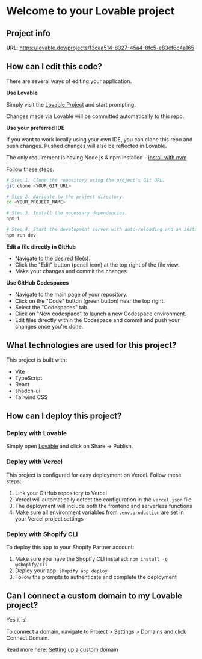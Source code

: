 # Welcome to your Lovable project

## Project info

**URL**: https://lovable.dev/projects/f3caa514-8327-45a4-8fc5-e83cf6c4a165

## How can I edit this code?

There are several ways of editing your application.

**Use Lovable**

Simply visit the [Lovable Project](https://lovable.dev/projects/f3caa514-8327-45a4-8fc5-e83cf6c4a165) and start prompting.

Changes made via Lovable will be committed automatically to this repo.

**Use your preferred IDE**

If you want to work locally using your own IDE, you can clone this repo and push changes. Pushed changes will also be reflected in Lovable.

The only requirement is having Node.js & npm installed - [install with nvm](https://github.com/nvm-sh/nvm#installing-and-updating)

Follow these steps:

```sh
# Step 1: Clone the repository using the project's Git URL.
git clone <YOUR_GIT_URL>

# Step 2: Navigate to the project directory.
cd <YOUR_PROJECT_NAME>

# Step 3: Install the necessary dependencies.
npm i

# Step 4: Start the development server with auto-reloading and an instant preview.
npm run dev
```

**Edit a file directly in GitHub**

- Navigate to the desired file(s).
- Click the "Edit" button (pencil icon) at the top right of the file view.
- Make your changes and commit the changes.

**Use GitHub Codespaces**

- Navigate to the main page of your repository.
- Click on the "Code" button (green button) near the top right.
- Select the "Codespaces" tab.
- Click on "New codespace" to launch a new Codespace environment.
- Edit files directly within the Codespace and commit and push your changes once you're done.

## What technologies are used for this project?

This project is built with:

- Vite
- TypeScript
- React
- shadcn-ui
- Tailwind CSS

## How can I deploy this project?

### Deploy with Lovable

Simply open [Lovable](https://lovable.dev/projects/f3caa514-8327-45a4-8fc5-e83cf6c4a165) and click on Share -> Publish.

### Deploy with Vercel

This project is configured for easy deployment on Vercel. Follow these steps:

1. Link your GitHub repository to Vercel
2. Vercel will automatically detect the configuration in the `vercel.json` file
3. The deployment will include both the frontend and serverless functions
4. Make sure all environment variables from `.env.production` are set in your Vercel project settings

### Deploy with Shopify CLI

To deploy this app to your Shopify Partner account:

1. Make sure you have the Shopify CLI installed: `npm install -g @shopify/cli`
2. Deploy your app: `shopify app deploy`
3. Follow the prompts to authenticate and complete the deployment

## Can I connect a custom domain to my Lovable project?

Yes it is!

To connect a domain, navigate to Project > Settings > Domains and click Connect Domain.

Read more here: [Setting up a custom domain](https://docs.lovable.dev/tips-tricks/custom-domain#step-by-step-guide)
